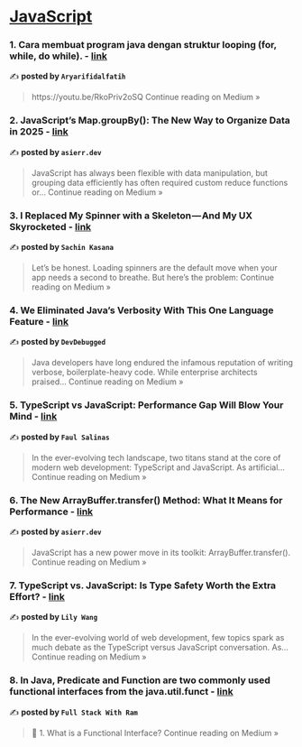 
<h1><a href=https://medium.com/tag/javascript-development/recommended target="_blank" rel="noopener noreferrer">JavaScript</a></h1>
<h3>1. Cara membuat program java dengan struktur looping (for, while, do while). - <a href="https://medium.com/@aryarifid007/cara-membuat-program-java-dengan-struktur-looping-for-while-do-while-da77f8294845?source=rss------javascript_development-5" target="_blank" rel="noopener noreferrer">link</a></h3>

✍️ **posted by `Aryarifidalfatih`**

<blockquote>https://youtu.be/RkoPriv2oSQ
Continue reading on Medium »</blockquote>

<h3>2. JavaScript’s Map.groupBy(): The New Way to Organize Data in 2025 - <a href="https://medium.com/@asierr/javascripts-map-groupby-the-new-way-to-organize-data-in-2025-7e7854b38b3c?source=rss------javascript_development-5" target="_blank" rel="noopener noreferrer">link</a></h3>

✍️ **posted by `asierr.dev`**

<blockquote>JavaScript has always been flexible with data manipulation, but grouping data efficiently has often required custom reduce functions or…
Continue reading on Medium »</blockquote>

<h3>3. I Replaced My Spinner with a Skeleton — And My UX Skyrocketed  - <a href="https://sachinkasana.medium.com/i-replaced-my-spinner-with-a-skeleton-and-my-ux-skyrocketed-5d261da61752?source=rss------javascript_development-5" target="_blank" rel="noopener noreferrer">link</a></h3>

✍️ **posted by `Sachin Kasana`**

<blockquote>Let’s be honest. Loading spinners are the default move when your app needs a second to breathe. But here’s the problem:
Continue reading on Medium »</blockquote>

<h3>4. We Eliminated Java’s Verbosity With This One Language Feature - <a href="https://medium.com/@tanishaav20/we-eliminated-javas-verbosity-with-this-one-language-feature-fdc4cd177ed5?source=rss------javascript_development-5" target="_blank" rel="noopener noreferrer">link</a></h3>

✍️ **posted by `DevDebugged`**

<blockquote>Java developers have long endured the infamous reputation of writing verbose, boilerplate-heavy code. While enterprise architects praised…
Continue reading on Medium »</blockquote>

<h3>5. TypeScript vs JavaScript: Performance Gap Will Blow Your Mind - <a href="https://medium.com/@faulsalinas/typescript-vs-javascript-performance-gap-will-blow-your-mind-e2d2e6f01805?source=rss------javascript_development-5" target="_blank" rel="noopener noreferrer">link</a></h3>

✍️ **posted by `Faul Salinas`**

<blockquote>In the ever-evolving tech landscape, two titans stand at the core of modern web development: TypeScript and JavaScript. As artificial…
Continue reading on Medium »</blockquote>

<h3>6. The New ArrayBuffer.transfer() Method: What It Means for Performance - <a href="https://medium.com/@asierr/the-new-arraybuffer-transfer-method-what-it-means-for-performance-1554f26e3599?source=rss------javascript_development-5" target="_blank" rel="noopener noreferrer">link</a></h3>

✍️ **posted by `asierr.dev`**

<blockquote>JavaScript has a new power move in its toolkit: ArrayBuffer.transfer().
Continue reading on Medium »</blockquote>

<h3>7. TypeScript vs. JavaScript: Is Type Safety Worth the Extra Effort? - <a href="https://medium.com/@lillywang23/typescript-vs-javascript-is-type-safety-worth-the-extra-effort-05f2609092e8?source=rss------javascript_development-5" target="_blank" rel="noopener noreferrer">link</a></h3>

✍️ **posted by `Lily Wang`**

<blockquote>In the ever-evolving world of web development, few topics spark as much debate as the TypeScript versus JavaScript conversation. As…
Continue reading on Medium »</blockquote>

<h3>8. In Java, Predicate and Function are two commonly used functional interfaces from the java.util.funct - <a href="https://medium.com/@programmingsolutions750/in-java-predicate-and-function-are-two-commonly-used-functional-interfaces-from-the-java-util-funct-f7acf00e4bd7?source=rss------javascript_development-5" target="_blank" rel="noopener noreferrer">link</a></h3>

✍️ **posted by `Full Stack With Ram`**

<blockquote>🔸 1. What is a Functional Interface?
Continue reading on Medium »</blockquote>

